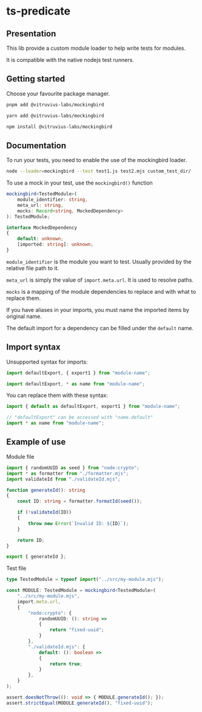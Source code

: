 # ts-predicate

## Presentation

This lib provide a custom module loader to help write tests for modules.

It is compatible with the native nodejs test runners.

## Getting started

Choose your favourite package manager.

```bash
pnpm add @vitruvius-labs/mockingbird
```

```bash
yarn add @vitruvius-labs/mockingbird
```

```bash
npm install @vitruvius-labs/mockingbird
```

## Documentation

To run your tests, you need to enable the use of the mockingbird loader.

```bash
node --loader=mockingbird --test test1.js test2.mjs custom_test_dir/ 
```

To use a mock in your test, use the `mockingbird()` function

```ts
mockingbird<TestedModule>(
	module_identifier: string,
	meta_url: string,
	mocks: Record<string, MockedDependency>
): TestedModule;

interface MockedDependency
{
	default: unknown;
	[imported: string]: unknown;
}
```

`module_identifier` is the module you want to test. Usually provided by the relative file path to it.

`meta_url` is simply the value of `import.meta.url`. It is used to resolve paths.

`mocks` is a mapping of the module dependencies to replace and with what to replace them.

If you have aliases in your imports, you must name the imported items by original name.

The default import for a dependency can be filled under the `default` name.

## Import syntax

Unsupported syntax for imports:

```ts
import defaultExport, { export1 } from "module-name";

import defaultExport, * as name from "module-name";
```

You can replace them with these syntax:

```ts
import { default as defaultExport, export1 } from "module-name";

// "defaultExport" can be accessed with "name.default"
import * as name from "module-name";
```

## Example of use

Module file
```ts
import { randomUUID as seed } from "node:crypto";
import * as formatter from "./formatter.mjs";
import validateId from "./validateId.mjs";

function generateId(): string
{
	const ID: string = formatter.formatId(seed());

	if (!validateId(ID))
	{
		throw new Error(`Invalid ID: ${ID}`);
	}

	return ID;
}

export { generateId };
```

Test file
```ts
type TestedModule = typeof import("../src/my-module.mjs");

const MODULE: TestedModule = mockingbird<TestedModule>(
	"../src/my-module.mjs",
	import.meta.url,
	{
		"node:crypto": {
			randomUUID: (): string =>
			{
				return "fixed-uuid";
			}
		},
		"./validateId.mjs": {
			default: (): boolean =>
			{
				return true;
			}
		},
	}
);

assert.doesNotThrow((): void => { MODULE.generateId(); });
assert.strictEqual(MODULE.generateId(), "fixed-uuid");
```
